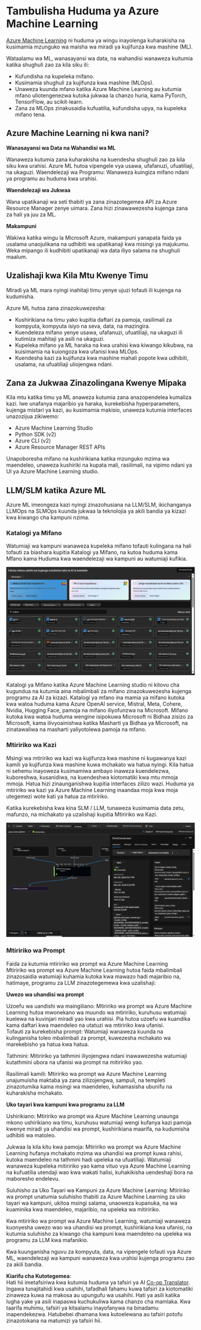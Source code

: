 <!--
CO_OP_TRANSLATOR_METADATA:
{
  "original_hash": "7fe541373802e33568e94e13226d463c",
  "translation_date": "2025-07-17T09:46:24+00:00",
  "source_file": "md/03.FineTuning/Introduce_AzureML.md",
  "language_code": "sw"
}
-->
# **Tambulisha Huduma ya Azure Machine Learning**

[Azure Machine Learning](https://ml.azure.com?WT.mc_id=aiml-138114-kinfeylo) ni huduma ya wingu inayolenga kuharakisha na kusimamia mzunguko wa maisha wa miradi ya kujifunza kwa mashine (ML).

Wataalamu wa ML, wanasayansi wa data, na wahandisi wanaweza kuitumia katika shughuli zao za kila siku ili:

- Kufundisha na kupeleka mifano.
- Kusimamia shughuli za kujifunza kwa mashine (MLOps).
- Unaweza kuunda mfano katika Azure Machine Learning au kutumia mfano uliotengenezwa kutoka jukwaa la chanzo huria, kama PyTorch, TensorFlow, au scikit-learn.
- Zana za MLOps zinakusaidia kufuatilia, kufundisha upya, na kupeleka mifano tena.

## Azure Machine Learning ni kwa nani?

**Wanasayansi wa Data na Wahandisi wa ML**

Wanaweza kutumia zana kuharakisha na kuendesha shughuli zao za kila siku kwa urahisi.
Azure ML hutoa vipengele vya usawa, ufafanuzi, ufuatiliaji, na ukaguzi.
Waendelezaji wa Programu:
Wanaweza kuingiza mifano ndani ya programu au huduma kwa urahisi.

**Waendelezaji wa Jukwaa**

Wana upatikanaji wa seti thabiti ya zana zinazotegemea API za Azure Resource Manager zenye uimara.
Zana hizi zinawawezesha kujenga zana za hali ya juu za ML.

**Makampuni**

Wakiwa katika wingu la Microsoft Azure, makampuni yanapata faida ya usalama unaojulikana na udhibiti wa upatikanaji kwa misingi ya majukumu.
Weka mipango ili kudhibiti upatikanaji wa data iliyo salama na shughuli maalum.

## Uzalishaji kwa Kila Mtu Kwenye Timu
Miradi ya ML mara nyingi inahitaji timu yenye ujuzi tofauti ili kujenga na kudumisha.

Azure ML hutoa zana zinazokuwezesha:
- Kushirikiana na timu yako kupitia daftari za pamoja, rasilimali za kompyuta, kompyuta isiyo na seva, data, na mazingira.
- Kuendeleza mifano yenye usawa, ufafanuzi, ufuatiliaji, na ukaguzi ili kutimiza mahitaji ya asili na ukaguzi.
- Kupeleka mifano ya ML haraka na kwa urahisi kwa kiwango kikubwa, na kuisimamia na kuiongoza kwa ufanisi kwa MLOps.
- Kuendesha kazi za kujifunza kwa mashine mahali popote kwa udhibiti, usalama, na ufuatiliaji uliojengwa ndani.

## Zana za Jukwaa Zinazolingana Kwenye Mipaka

Kila mtu katika timu ya ML anaweza kutumia zana anazopendelea kumaliza kazi.
Iwe unafanya majaribio ya haraka, kurekebisha hyperparameters, kujenga mistari ya kazi, au kusimamia makisio, unaweza kutumia interfaces unazozijua zikiwemo:
- Azure Machine Learning Studio
- Python SDK (v2)
- Azure CLI (v2)
- Azure Resource Manager REST APIs

Unapoboresha mifano na kushirikiana katika mzunguko mzima wa maendeleo, unaweza kushiriki na kupata mali, rasilimali, na vipimo ndani ya UI ya Azure Machine Learning studio.

## **LLM/SLM katika Azure ML**

Azure ML imeongeza kazi nyingi zinazohusiana na LLM/SLM, ikichanganya LLMOps na SLMOps kuunda jukwaa la teknolojia ya akili bandia ya kizazi kwa kiwango cha kampuni nzima.

### **Katalogi ya Mifano**

Watumiaji wa kampuni wanaweza kupeleka mifano tofauti kulingana na hali tofauti za biashara kupitia Katalogi ya Mifano, na kutoa huduma kama Mfano kama Huduma kwa waendelezaji wa kampuni au watumiaji kufikia.

![models](../../../../translated_images/models.e6c7ff50a51806fd0bfd398477e3db3d5c3dc545cd7308344e448e0b8d8295a1.sw.png)

Katalogi ya Mifano katika Azure Machine Learning studio ni kitovu cha kugundua na kutumia aina mbalimbali za mifano zinazokuwezesha kujenga programu za AI za kizazi. Katalogi ya mfano ina mamia ya mifano kutoka kwa watoa huduma kama Azure OpenAI service, Mistral, Meta, Cohere, Nvidia, Hugging Face, pamoja na mifano iliyofunzwa na Microsoft. Mifano kutoka kwa watoa huduma wengine isipokuwa Microsoft ni Bidhaa zisizo za Microsoft, kama ilivyoainishwa katika Masharti ya Bidhaa ya Microsoft, na zinatawaliwa na masharti yaliyotolewa pamoja na mfano.

### **Mtiririko wa Kazi**

Msingi wa mtiririko wa kazi wa kujifunza kwa mashine ni kugawanya kazi kamili ya kujifunza kwa mashine kuwa mchakato wa hatua nyingi. Kila hatua ni sehemu inayoweza kusimamiwa ambayo inaweza kuendelezwa, kuboreshwa, kusanidiwa, na kuendeshwa kiotomatiki kwa mtu mmoja mmoja. Hatua hizi zinaunganishwa kupitia interfaces zilizo wazi. Huduma ya mtiririko wa kazi ya Azure Machine Learning inaandaa moja kwa moja utegemezi wote kati ya hatua za mtiririko.

Katika kurekebisha kwa kina SLM / LLM, tunaweza kusimamia data zetu, mafunzo, na michakato ya uzalishaji kupitia Mtiririko wa Kazi.

![finetuning](../../../../translated_images/finetuning.6559da198851fa523d94d6f0b9f271fa6e1bbac13db0024ebda43cb5348a4633.sw.png)

### **Mtiririko wa Prompt**

Faida za kutumia mtiririko wa prompt wa Azure Machine Learning  
Mtiririko wa prompt wa Azure Machine Learning hutoa faida mbalimbali zinazosaidia watumiaji kuhamia kutoka kwa mawazo hadi majaribio na, hatimaye, programu za LLM zinazotegemewa kwa uzalishaji:

**Uwezo wa uhandisi wa prompt**

Uzoefu wa uandishi wa maingiliano: Mtiririko wa prompt wa Azure Machine Learning hutoa mwonekano wa muundo wa mtiririko, kuruhusu watumiaji kuelewa na kuvinjari miradi yao kwa urahisi. Pia hutoa uzoefu wa kuandika kama daftari kwa maendeleo na utatuzi wa mtiririko kwa ufanisi.  
Tofauti za kurekebisha prompt: Watumiaji wanaweza kuunda na kulinganisha toleo mbalimbali za prompt, kuwezesha mchakato wa marekebisho ya hatua kwa hatua.

Tathmini: Mitiririko ya tathmini iliyojengwa ndani inawawezesha watumiaji kutathmini ubora na ufanisi wa prompt na mitiririko yao.

Rasilimali kamili: Mtiririko wa prompt wa Azure Machine Learning unajumuisha maktaba ya zana zilizojengwa, sampuli, na templeti zinazotumika kama msingi wa maendeleo, kuhamasisha ubunifu na kuharakisha mchakato.

**Uko tayari kwa kampuni kwa programu za LLM**

Ushirikiano: Mtiririko wa prompt wa Azure Machine Learning unaunga mkono ushirikiano wa timu, kuruhusu watumiaji wengi kufanya kazi pamoja kwenye miradi ya uhandisi wa prompt, kushirikiana maarifa, na kudumisha udhibiti wa matoleo.

Jukwaa la kila kitu kwa pamoja: Mtiririko wa prompt wa Azure Machine Learning hufanya mchakato mzima wa uhandisi wa prompt kuwa rahisi, kutoka maendeleo na tathmini hadi upeleka na ufuatiliaji. Watumiaji wanaweza kupeleka mitiririko yao kama vituo vya Azure Machine Learning na kufuatilia utendaji wao kwa wakati halisi, kuhakikisha uendeshaji bora na maboresho endelevu.

Suluhisho za Uko Tayari wa Kampuni za Azure Machine Learning: Mtiririko wa prompt unatumia suluhisho thabiti za Azure Machine Learning za uko tayari wa kampuni, ukitoa msingi salama, unaoweza kupanuka, na wa kuaminika kwa maendeleo, majaribio, na upeleka wa mitiririko.

Kwa mtiririko wa prompt wa Azure Machine Learning, watumiaji wanaweza kuonyesha uwezo wao wa uhandisi wa prompt, kushirikiana kwa ufanisi, na kutumia suluhisho za kiwango cha kampuni kwa maendeleo na upeleka wa programu za LLM kwa mafanikio.

Kwa kuunganisha nguvu za kompyuta, data, na vipengele tofauti vya Azure ML, waendelezaji wa kampuni wanaweza kwa urahisi kujenga programu zao za akili bandia.

**Kiarifu cha Kutotegemea**:  
Hati hii imetafsiriwa kwa kutumia huduma ya tafsiri ya AI [Co-op Translator](https://github.com/Azure/co-op-translator). Ingawa tunajitahidi kwa usahihi, tafadhali fahamu kuwa tafsiri za kiotomatiki zinaweza kuwa na makosa au upungufu wa usahihi. Hati ya asili katika lugha yake ya asili inapaswa kuchukuliwa kama chanzo cha mamlaka. Kwa taarifa muhimu, tafsiri ya kitaalamu inayofanywa na binadamu inapendekezwa. Hatubebei dhamana kwa kutoelewana au tafsiri potofu zinazotokana na matumizi ya tafsiri hii.